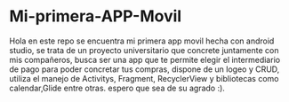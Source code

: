 # Mi-primera-APP-Movil
Hola en este repo se encuentra mi primera app movil hecha con android studio, se trata de un proyecto universitario que concrete juntamente con mis compañeros, busca ser una app que te permite elegir el intermediario de pago para poder concretar tus compras, dispone de un logeo y CRUD, utiliza el manejo de Activitys, Fragment, RecyclerView y bibliotecas como calendar,Glide entre otras. espero que sea de su agrado :).
